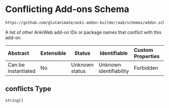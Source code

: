 # Conflicting Add-ons Schema

```txt
https://github.com/glutanimate/anki-addon-builder/aab/schemas/addon.schema.json#/properties/conflicts
```

A list of other AnkiWeb add-on IDs or package names that conflict with this add-on.


| Abstract            | Extensible | Status         | Identifiable            | Custom Properties | Additional Properties | Access Restrictions | Defined In                                                                        |
| :------------------ | ---------- | -------------- | ----------------------- | :---------------- | --------------------- | ------------------- | --------------------------------------------------------------------------------- |
| Can be instantiated | No         | Unknown status | Unknown identifiability | Forbidden         | Allowed               | none                | [addon.schema.json\*](../../aab/schemas/addon.schema.json "open original schema") |

## conflicts Type

`string[]`
